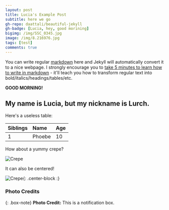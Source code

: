 ```yaml
---
layout: post
title: Lucia's Example Post
subtitle: here we go
gh-repo: daattali/beautiful-jekyll
gh-badge: [Lucia, hey, good morining]
bigimg: /img/SSC_0345.jpg
image: /img/8.216976.jpg
tags: [test]
comments: true
---
```


You can write regular [markdown](http://markdowntutorial.com/) here and Jekyll will automatically convert it to a nice webpage.  I strongly encourage you to [take 5 minutes to learn how to write in markdown](http://markdowntutorial.com/) - it'll teach you how to transform regular text into bold/italics/headings/tables/etc.

**GOOD MORNING!**

## My name is Lucia, but my nickname is Lurch. 

Here's a useless table:

| Siblings | Name | Age |
| :------ |:--- | :--- |
| 1 | Phoebe | 10 |


How about a yummy crepe?

![Crepe](https://s3-media3.fl.yelpcdn.com/bphoto/cQ1Yoa75m2yUFFbY2xwuqw/348s.jpg)

It can also be centered!

![Crepe](https://s3-media3.fl.yelpcdn.com/bphoto/cQ1Yoa75m2yUFFbY2xwuqw/348s.jpg){: .center-block :}


### Photo Credits

{: .box-note}
**Photo Credit:** This is a notification box.

